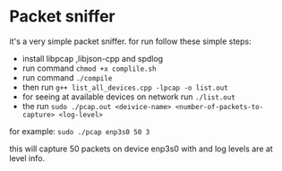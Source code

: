 # Packet sniffer

it's a very simple packet sniffer.
for run follow these simple steps:

  - install libpcap ,libjson-cpp and spdlog
  - run command `chmod +x complile.sh`
  - run command `./compile`
  - then run `g++ list_all_devices.cpp -lpcap -o list.out`
  - for seeing at available devices on network run `./list.out`
  - the run `sudo ./pcap.out <deivice-name> <number-of-packets-to-capture> <log-level>`

for example:
    `sudo ./pcap enp3s0 50 3`

this will capture 50 packets on device enp3s0 with and log levels are at level info.

